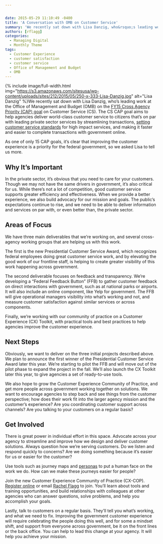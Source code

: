 ```yaml
---


date: 2015-05-29 11:10:49 -0400
title: 'A Conversation with OMB on Customer Service'
summary: 'We recently sat down with Lisa Danzig, who&rsquo;s leading work at the Office of Management and Budget (OMB) on the FY15 Cross Agency Priority (CAP) goal on Customer Service (CS). The CS CAP goal aims to help agencies deliver world-class customer service to citizens that&rsquo;s on par with leading private sector'
authors: [rflagg]
categories:
  - Managing Digital
  - Monthly Theme
tags:
  - Customer Experience
  - customer satisfaction
  - customer service
  - Office of Management and Budget
  - OMB
---
```



{% include image/full-width.html img="https://s3.amazonaws.com/sitesusa/wp-content/uploads/sites/212/2015/05/250-x-333-Lisa-Danzig.jpg" alt="Lisa Danzig" %}We recently sat down with Lisa Danzig, who’s leading work at the Office of Management and Budget (OMB) on the [FY15 Cross Agency Priority (CAP) goal](http://www.performance.gov/cap-goals-list) on Customer Service (CS). The CS CAP goal aims to help agencies deliver world-class customer service to citizens that’s on par with leading private sector services by streamlining transactions, [setting customer service standards](https://www.WHATEVER/2014/06/16/government-cx-where-do-you-find-the-right-foundational-metrics/) for high impact services, and making it faster and easier to complete transactions with government online.

As one of only 15 CAP goals, it’s clear that improving the customer experience is a priority for the federal government, so we asked Lisa to tell us more.

## Why It’s Important

In the private sector, it’s obvious that you need to care for your customers. Though we may not have the same drivers in government, it’s also critical for us. While there’s not a lot of competition, good customer service supports greater efficiency and effectiveness. When we provide a better experience, we also build advocacy for our mission and goals. The public’s expectations continue to rise, and we need to be able to deliver information and services on par with, or even better than, the private sector.

## Areas of Focus

We have three main deliverables that we’re working on, and several cross-agency working groups that are helping us with this work.

The first is the new Presidential Customer Service Award, which recognizes federal employees doing great customer service work, and by elevating the good work of our frontline staff, is helping to create greater visibility of this work happening across government.

The second deliverable focuses on feedback and transparency. We’re developing a “Federal Feedback Button” (FFB) to gather customer feedback on direct interactions with government, such as at national parks or airports. It will also include an online component, like Yelp for government. The FFB will give operational managers visibility into what’s working and not, and measure customer satisfaction against similar services or across components.

Finally, we’re working with our community of practice on a Customer Experience (CX) Toolkit, with practical tools and best practices to help agencies improve the customer experience.

## Next Steps

Obviously, we want to deliver on the three initial projects described above. We plan to announce the first winner of the Presidential Customer Service Award later this year. We’re starting to pilot the FFB and will move out of the pilot phase to expand the project in the fall. We’ll also launch the CX Toolkit later this year, to give agencies a set of ready-to-use tools.

We also hope to grow the Customer Experience Community of Practice, and get more people across government working together on solutions. We want to encourage agencies to step back and see things from the customer perspective; how does their work fit into the larger agency mission and the customer’s experience? Are you coordinating customer support across channels? Are you talking to your customers on a regular basis?

## Get Involved

There is great power in individual effort in this space. Advocate across your agency to streamline and improve how we design and deliver customer solutions. Always question how we’re serving customers. Do we listen and respond quickly to concerns? Are we doing something because it’s easier for us or easier for the customer?

Use tools such as journey maps and [personas](https://www.WHATEVER/2015/01/09/personas-101/) to put a human face on the work we do. How can we make these journeys easier for people?

Join the new Customer Experience Community of Practice (CX-COP). [Register online](https://docs.google.com/a/gsa.gov/forms/d/1hzJbZChUg2TRLi_MiC4nAbB-HKUOerBF2kL0qO38fPo/viewform) or email [Rachel Flagg](mailto:rachel.flagg@gsa.gov) to join. You’ll learn about tools and training opportunities, and build relationships with colleagues at other agencies who can answer questions, solve problems, and help you accomplish your goals.

Lastly, talk to customers on a regular basis. They’ll tell you what’s working, and what we need to fix. Improving the government customer experience will require celebrating the people doing this well, and for some a mindset shift, and support from everyone across government, be it on the front lines or the back office. You can help to lead this change at your agency. It will help you achieve your mission.